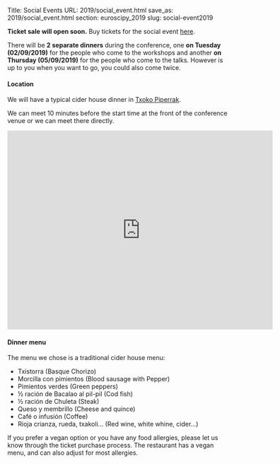 Title: Social Events
URL: 2019/social_event.html
save_as: 2019/social_event.html
section: euroscipy_2019
slug: social-event2019

**Ticket sale will open soon.**
Buy tickets for the social event [here](https://ti.to/acpyss/euroscipy-2019).

There will be **2 separate dinners** during the conference, one **on Tuesday (02/09/2019)**
for the people who come to the workshops and another **on Thursday (05/09/2019)**
for the people who come to the talks.
However is up to you when you want to go, you could also come twice.

#### Location

We will have a typical cider house dinner in [Txoko Piperrak](http://www.txokopiperrak.com/).

We can meet 10 minutes before the start time at the front of the conference
venue or we can meet there directly.

<iframe src="https://www.google.com/maps/embed?pb=!1m18!1m12!1m3!1d2905.4142366048204!2d-2.928685684279176!3d43.26369688554721!2m3!1f0!2f0!3f0!3m2!1i1024!2i768!4f13.1!3m3!1m2!1s0xd4e4fda73f10843%3A0x3240389a80937f1c!2sTxoko+Piperrak+Comidas+Grupos!5e0!3m2!1sen!2sde!4v1562518438559!5m2!1sen!2sde" width="600" height="450" frameborder="0" style="border:0" allowfullscreen>
</iframe>

#### Dinner menu

The menu we chose is a traditional cider house menu:

- Txistorra (Basque Chorizo)
- Morcilla con pimientos (Blood sausage with Pepper)
- Pimientos verdes (Green peppers)
- ½ ración de Bacalao al pil-pil (Cod fish)
- ½ ración de Chuleta (Steak)
- Queso y membrillo (Cheese and quince)
- Café o infusión (Coffee)
- Rioja crianza, rueda, txakoli… (Red wine, white whine, cider…)

If you prefer a vegan option or you have any food allergies, please let us know
through the ticket purchase process. The restaurant has a vegan menu, and can
also adjust for most allergies.
